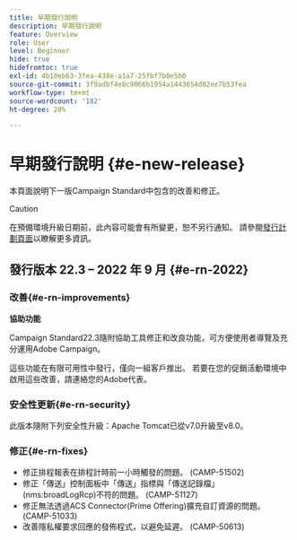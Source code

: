 ```yaml
---
title: 早期發行說明
description: 早期發行說明
feature: Overview
role: User
level: Beginner
hide: true
hidefromtoc: true
exl-id: 4b10eb63-3fea-438e-a1a7-25fbf7b0e5b0
source-git-commit: 3f9adbf4e8c9066b1954a1443654d82ee7b53fea
workflow-type: tm+mt
source-wordcount: '182'
ht-degree: 20%

---
```



# 早期發行說明 {#e-new-release}

本頁面說明下一版Campaign Standard中包含的改善和修正。

>[!CAUTION]
>
> 在預備環境升級日期前，此內容可能會有所變更，恕不另行通知。 請參閱[發行計劃頁面](../../rn/using/release-planning.md)以瞭解更多資訊。

## 發行版本 22.3 – 2022 年 9 月 {#e-rn-2022}


### 改善{#e-rn-improvements}

**協助功能**

Campaign Standard22.3隨附協助工具修正和改良功能，可方便使用者導覽及充分運用Adobe Campaign。

這些功能在有限可用性中發行，僅向一組客戶推出。 若要在您的促銷活動環境中啟用這些改善，請連絡您的Adobe代表。

<!--
* **Data retention**

    Data retention periods have been reduced to avoid overloading Campaign server. However, you can still modify these values and define a custom period of time based on your needs and data retention policies. To change retention periods, contact Adobe.
-->

### 安全性更新{#e-rn-security}

此版本隨附下列安全性升級：Apache Tomcat已從v7.0升級至v8.0。

### 修正{#e-rn-fixes}

* 修正排程報表在排程計時前一小時觸發的問題。 (CAMP-51502)
* 修正「傳送」控制面板中「傳送」指標與「傳送記錄檔」(nms:broadLogRcp)不符的問題。 (CAMP-51127)
* 修正無法透過ACS Connector(Prime Offering)擴充自訂資源的問題。 (CAMP-51033)
* 改善隱私權要求回應的發佈程式，以避免延遲。 (CAMP-50613)